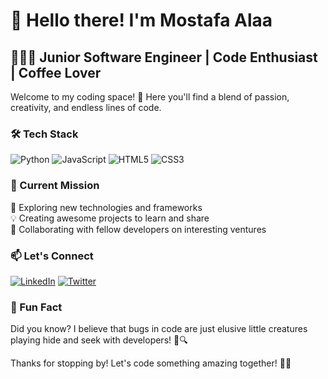 # 👋 Hello there! I'm Mostafa Alaa

## 👨🏻‍💻 Junior Software Engineer | Code Enthusiast | Coffee Lover

Welcome to my coding space! 🚀 Here you'll find a blend of passion, creativity, and endless lines of code.

### 🛠️ Tech Stack

![Python](https://img.shields.io/badge/Python-%2314354C.svg?style=for-the-badge&logo=python&logoColor=white)
![JavaScript](https://img.shields.io/badge/JavaScript-%23323330.svg?style=for-the-badge&logo=javascript&logoColor=%23F7DF1E)
![HTML5](https://img.shields.io/badge/HTML5-%23E34F26.svg?style=for-the-badge&logo=html5&logoColor=white)
![CSS3](https://img.shields.io/badge/CSS3-%231572B6.svg?style=for-the-badge&logo=css3&logoColor=white)

### 🚀 Current Mission

🌱 Exploring new technologies and frameworks  
💡 Creating awesome projects to learn and share  
👯 Collaborating with fellow developers on interesting ventures  

### 📫 Let's Connect

[![LinkedIn](https://img.shields.io/badge/LinkedIn-%230077B5.svg?style=for-the-badge&logo=linkedin&logoColor=white)](https://www.linkedin.com/in/your-linkedin-profile)
[![Twitter](https://img.shields.io/badge/Twitter-%231DA1F2.svg?style=for-the-badge&logo=twitter&logoColor=white)](https://twitter.com/your-twitter-handle)

### 🌟 Fun Fact

Did you know? I believe that bugs in code are just elusive little creatures playing hide and seek with developers! 🐛🔍

Thanks for stopping by! Let's code something amazing together! 🚀✨
